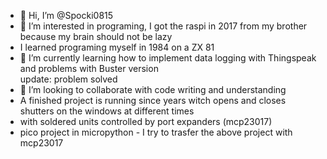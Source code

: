 - 👋 Hi, I’m @Spocki0815
- 👀 I’m interested in programing, I got the raspi in 2017 from my brother because my brain should not be lazy
- I learned programing myself in 1984 on a ZX 81
- 🌱 I’m currently learning how to implement data logging with Thingspeak and problems with Buster version  
update:  problem solved
- 💞️ I’m looking to collaborate with code writing and understanding
- A finished project is running since years witch opens and closes shutters on the windows at different times
- with soldered units controlled by port expanders (mcp23017)
- pico project in micropython - I try to trasfer the above project with mcp23017

<!---
Spocki0815/Spocki0815 is a ✨ special ✨ repository because its `README.md` (this file) appears on your GitHub profile.
You can click the Preview link to take a look at your changes.
--->
